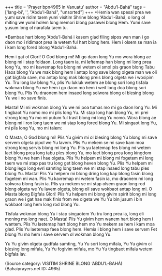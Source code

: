 +++
title = 'Prayer bpn4965 in Vanuatu'
author = "Abdu'l-Bahá"
tags = ['lang-bi', '', "Abdu'l-Bahá", "unsorted"]
+++
*Hemia wan spesal prea we yumi save ridim taem yumi visitim Shrine blong ‘Abdu’l-Bahá, o long ol miting we yumi holem long memori blong pasawei blong Hem.  Yumi save yusum long ol narafala taem tu.


*Bambae hart blong ‘Abdu’l-Bahá i kasem glad filing sipos wan man i go daon mo i ridimaot prea ia wetem ful hart blong hem. Hem i olsem se man ia i kam long fored blong ‘Abdu’l-Bahá.  

Hem i gat ol Glori! O God blong mi!  Mi go daon long Yu mo wora blong ae blong mi i stap foldaon.  Long taem ia, mi leftemap han blong mi long prea long Yu, mo mi kavremap fes blong mi wetem ol smol pis graon  blong Tabu Haos blong Yu we mak blong hem i antap long save blong olgeta man we oli gat bigfala save, mo antap long mak blong preis blong olgeta we i wosipim Yu. Tru long lav blong Yu, plis Yu lukluk wetem ae blong sori long tisfala wokman blong Yu we hem i go daon mo hem i weit long doa blong sori blong Yu.  Plis Yu draonem hem insaed long solwora blong ol blesing blong Yu we i no save finis.

Masta!   Mi mi wokman blong Yu we mi poa tumas mo mi go daon long Yu.  Mi tingbaot Yu nomo mo mi plis long Yu.  Mi stap long han blong Yu, mi prei strong long Yu mo mi putum ful trast blong mi long Yu nomo.  Wora blong ae blong mi i ron long taem we mi stap long fored blong Yu.  Mi singaot long Yu, mi plis long Yu, mo mi talem:

O Masta, O God blong mi! Plis Yu givim mi ol blesing blong Yu blong mi save servem olgeta pipol we Yu lavem.  Plis Yu mekem se mi save kam moa strong long servis blong mi long Yu.   Plis yu laetemap fes blong mi wetem laet blong prea long tabu ples blong Yu, mo laet blong prea long kingdom blong Yu we hem i hae olgeta. Plis Yu helpem mi blong mi fogetem mi long taem we mi stap pas tru long get blong heven blong Yu.  Plis Yu helpem mi blong lego long evri samting long taem we mi stap insaed long tabu ples blong Yu.  Masta!  Plis Yu helpem mi blong dring long kap blong fasin blong fogetem mi wan.  Plis Yu kavremap mi wetem fasin ia, mo draonem mi long solwora blong fasin ia. Plis yu mekem se mi stap olsem graon long rod blong olgeta we Yu lavem olgeta, blong oli save wokbaot antap long mi.   O Masta blong Bigfala Glori!  Plis Yu helpem mi blong givim spirit blong mi long graon we i gat hae mak finis from we olgeta we Yu Yu bin jusum i bin wokbaot long hem long rod blong Yu.

Tisfala wokman blong Yu i stap singaotem Yu tru long prea ia, long eli moning mo long naet. O Masta! Plis Yu givim hem wanem hart blong hem i wantem. Plis Yu laetemap hart blong hem mo Yu mekem se hem i kam moa glad.  Plis Yu laetemap faea blong hem.  Hemia i blong hem i save servem Fet blong Yu mo hem i save servem ol wokman blong Yu.

Yu Yu givim olgeta gudfala samting, Yu Yu sori long mifala, Yu Yu givim ol blesing long mifala, Yu Yu fogivim mifala, mo Yu Yu tingbaot mifala wetem bigfala lav.

(Source category: VISITIM  SHRINE  BLONG  ‘ABDU’L-BAHÁ)
(Bahaiprayers.net ID: 4965)
